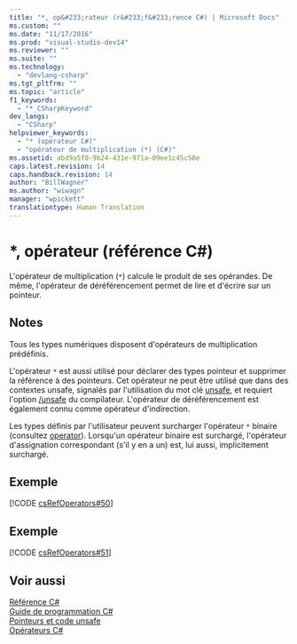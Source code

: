```yaml
---
title: "*, op&#233;rateur (r&#233;f&#233;rence C#) | Microsoft Docs"
ms.custom: ""
ms.date: "11/17/2016"
ms.prod: "visual-studio-dev14"
ms.reviewer: ""
ms.suite: ""
ms.technology: 
  - "devlang-csharp"
ms.tgt_pltfrm: ""
ms.topic: "article"
f1_keywords: 
  - "*_CSharpKeyword"
dev_langs: 
  - "CSharp"
helpviewer_keywords: 
  - "* (opérateur C#)"
  - "opérateur de multiplication (*) (C#)"
ms.assetid: abd9a5f0-9b24-431e-971a-09ee1c45c50e
caps.latest.revision: 14
caps.handback.revision: 14
author: "BillWagner"
ms.author: "wiwagn"
manager: "wpickett"
translationtype: Human Translation
---
```

# *, op&#233;rateur (r&#233;f&#233;rence C#)
L'opérateur de multiplication \(`*`\) calcule le produit de ses opérandes.  De même, l'opérateur de déréférencement permet de lire et d'écrire sur un pointeur.  
  
## Notes  
 Tous les types numériques disposent d'opérateurs de multiplication prédéfinis.  
  
 L'opérateur `*` est aussi utilisé pour déclarer des types pointeur et supprimer la référence à des pointeurs.  Cet opérateur ne peut être utilisé que dans des contextes unsafe, signalés par l'utilisation du mot clé [unsafe](../../../csharp/language-reference/keywords/unsafe.md), et requiert l'option [\/unsafe](../../../csharp/language-reference/compiler-options/unsafe-compiler-option.md) du compilateur.  L'opérateur de déréférencement est également connu comme opérateur d'indirection.  
  
 Les types définis par l'utilisateur peuvent surcharger l'opérateur `*` binaire \(consultez [operator](../../../csharp/language-reference/keywords/operator.md)\).  Lorsqu'un opérateur binaire est surchargé, l'opérateur d'assignation correspondant \(s'il y en a un\) est, lui aussi, implicitement surchargé.  
  
## Exemple  
 [!CODE [csRefOperators#50](../CodeSnippet/VS_Snippets_VBCSharp/csrefOperators#50)]  
  
## Exemple  
 [!CODE [csRefOperators#51](../CodeSnippet/VS_Snippets_VBCSharp/csrefOperators#51)]  
  
## Voir aussi  
 [Référence C\#](../../../csharp/language-reference/index.md)   
 [Guide de programmation C\#](../../../csharp/programming-guide/index.md)   
 [Pointeurs et code unsafe](../../../csharp/programming-guide/unsafe-code-pointers/index.md)   
 [Opérateurs C\#](../../../csharp/language-reference/operators/index.md)